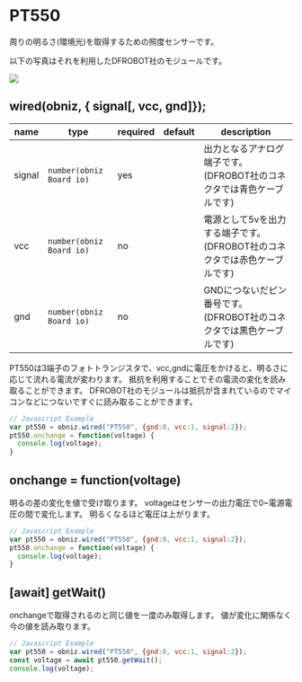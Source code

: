 # PT550

周りの明るさ(環境光)を取得するための照度センサーです。

以下の写真はそれを利用したDFROBOT社のモジュールです。

![](image.jpg)

## wired(obniz, { signal[, vcc, gnd]});

name | type | required | default | description
--- | --- | --- | --- | ---
signal | `number(obniz Board io)` | yes |  &nbsp; | 出力となるアナログ端子です。(DFROBOT社のコネクタでは青色ケーブルです)
vcc | `number(obniz Board io)` | no |  &nbsp; | 電源として5vを出力する端子です。(DFROBOT社のコネクタでは赤色ケーブルです)
gnd | `number(obniz Board io)` | no |  &nbsp; | GNDにつないだピン番号です。(DFROBOT社のコネクタでは黒色ケーブルです)

PT550は3端子のフォトトランジスタで、vcc,gndに電圧をかけると、明るさに応じて流れる電流が変わります。
抵抗を利用することでその電流の変化を読み取ることができます。
DFROBOT社のモジュールは抵抗が含まれているのでマイコンなどにつないですぐに読み取ることができます。

```Javascript
// Javascript Example
var pt550 = obniz.wired("PT550", {gnd:0, vcc:1, signal:2});
pt550.onchange = function(voltage) {
  console.log(voltage);
}
```

## onchange = function(voltage)

明るの差の変化を値で受け取ります。
voltageはセンサーの出力電圧で0~電源電圧の間で変化します。
明るくなるほど電圧は上がります。

```Javascript
// Javascript Example
var pt550 = obniz.wired("PT550", {gnd:0, vcc:1, signal:2});
pt550.onchange = function(voltage) {
  console.log(voltage);
}
```

## [await] getWait()

onchangeで取得されるのと同じ値を一度のみ取得します。
値が変化に関係なく今の値を読み取ります。

```Javascript
// Javascript Example
var pt550 = obniz.wired("PT550", {gnd:0, vcc:1, signal:2});
const voltage = await pt550.getWait();
console.log(voltage);
```